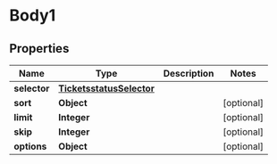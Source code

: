 
# Body1

## Properties
Name | Type | Description | Notes
------------ | ------------- | ------------- | -------------
**selector** | [**TicketsstatusSelector**](TicketsstatusSelector.md) |  | 
**sort** | **Object** |  |  [optional]
**limit** | **Integer** |  |  [optional]
**skip** | **Integer** |  |  [optional]
**options** | **Object** |  |  [optional]



